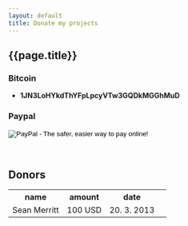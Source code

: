 ```yaml
---
layout: default
title: Donate my projects
---
```



## {{page.title}}

### Bitcoin

* __1JN3LoHYkdThYFpLpcyVTw3GQDkMGGhMuD__

### Paypal

<!-- PayPal -->
<form action="https://www.paypal.com/cgi-bin/webscr" method="post">
<input type="hidden" name="cmd" value="_s-xclick">
<input type="hidden" name="hosted_button_id" value="QCQSLRJYSAE42">
<input type="image" src="https://www.paypalobjects.com/en_US/i/btn/btn_donateCC_LG.gif" border="0" name="submit" alt="PayPal - The safer, easier way to pay online!">
<img alt="" border="0" src="https://www.paypalobjects.com/en_US/i/scr/pixel.gif" width="1" height="1">
</form>
<!-- end PayPal -->

<br>

## Donors

<table class="table">
<tr>
<th>name</th>
<th>amount</th>
<th>date</th>
<th></th>
</tr>
<tr>
<td>Sean Merritt</td>
<td>100 USD</td>
<td>20. 3. 2013</td>
<td></td>
</tr>
</table>
